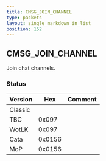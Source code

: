 ```yaml
---
title: CMSG_JOIN_CHANNEL
type: packets
layout: single_markdown_in_list
position: 152
---
```


## CMSG_JOIN_CHANNEL

Join chat channels.

### Status

Version    | Hex        | Comment
---------- | ---------- | ---------- 
Classic    |            | 
TBC        | 0x097      | 
WotLK      | 0x097      | 
Cata       | 0x0156     | 
MoP        | 0x0156     | 